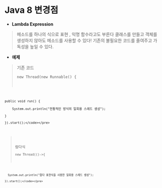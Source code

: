 Java 8 변경점
============================
+ **Lambda Expression**
> 메소드를 하나의 식으로 표현 , 익명 함수라고도 부른다
> 클래스를 만들고 객체를 생성하지 않아도 메소드를 사용할 수 있다!
> 기존의 불필요한 코드를 줄여주고 가독성을 높일 수 있다.

+ **예제**
> 기존 코드
    <pre><code>new Thread(new Runnable() {

    public void run() {

        System.out.println("전통적인 방식의 일회용 스레드 생성");

    }

    }).start();</code></pre>
> 람다식
    <pre><code>new Thread(()->{

      System.out.println("람다 표현식을 사용한 일회용 스레드 생성");
  
    }).start();</code></pre>
